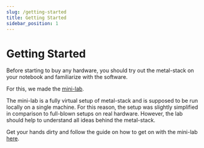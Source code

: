 ```yaml
---
slug: /getting-started
title: Getting Started
sidebar_position: 1
---
```


# Getting Started

Before starting to buy any hardware, you should try out the metal-stack on your notebook and familiarize with the software.

For this, we made the [mini-lab](https://github.com/metal-stack/mini-lab).

The mini-lab is a fully virtual setup of metal-stack and is supposed to be run locally on a single machine. For this reason, the setup was slightly simplified in comparison to full-blown setups on real hardware. However, the lab should help to understand all ideas behind the metal-stack.

<!-- TODO change to references page? -->
Get your hands dirty and follow the guide on how to get on with the mini-lab [here](https://github.com/metal-stack/mini-lab).
